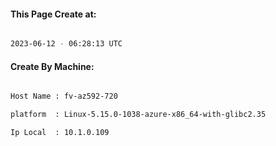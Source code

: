 
   
#### This Page Create at:

```bash

2023-06-12 - 06:28:13 UTC

```

#### Create By Machine:

```bash

Host Name : fv-az592-720

platform  : Linux-5.15.0-1038-azure-x86_64-with-glibc2.35

Ip Local  : 10.1.0.109

```

